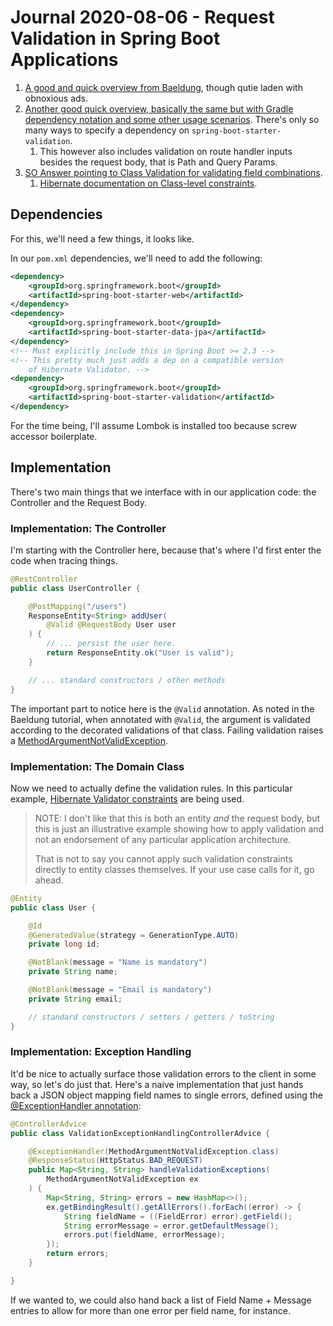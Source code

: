 Journal 2020-08-06 - Request Validation in Spring Boot Applications
========

1. [A good and quick overview from Baeldung](https://www.baeldung.com/spring-boot-bean-validation), though qutie laden with obnoxious ads.
2. [Another good quick overview, basically the same but with Gradle dependency notation and some other usage scenarios](https://reflectoring.io/bean-validation-with-spring-boot/).  There's only so many ways to specify a dependency on `spring-boot-starter-validation`.
    1. This however also includes validation on route handler inputs besides the request body, that is Path and Query Params.
3. [SO Answer pointing to Class Validation for validating field combinations](https://stackoverflow.com/questions/2781771/how-can-i-validate-two-or-more-fields-in-combination).
    1. [Hibernate documentation on Class-level constraints](https://docs.jboss.org/hibernate/stable/validator/reference/en-US/html_single/#section-class-level-constraints).



## Dependencies

For this, we'll need a few things, it looks like.

In our `pom.xml` dependencies, we'll need to add the following:

```xml
<dependency>
    <groupId>org.springframework.boot</groupId>
    <artifactId>spring-boot-starter-web</artifactId>
</dependency>
<dependency>
    <groupId>org.springframework.boot</groupId>
    <artifactId>spring-boot-starter-data-jpa</artifactId>
</dependency>
<!-- Must explicitly include this in Spring Boot >= 2.3 -->
<!-- This pretty much just adds a dep on a compatible version
    of Hibernate Validator. -->
<dependency>
    <groupId>org.springframework.boot</groupId>
    <artifactId>spring-boot-starter-validation</artifactId>
</dependency>
```

For the time being, I'll assume Lombok is installed too because screw accessor boilerplate.



## Implementation

There's two main things that we interface with in our application code: the Controller and the Request Body.


### Implementation: The Controller

I'm starting with the Controller here, because that's where I'd first enter the code when tracing things.

```java
@RestController
public class UserController {

    @PostMapping("/users")
    ResponseEntity<String> addUser(
        @Valid @RequestBody User user
    ) {
        // ... persist the user here.
        return ResponseEntity.ok("User is valid");
    }

    // ... standard constructors / other methods
}
```

The important part to notice here is the `@Valid` annotation.  As noted in the Baeldung tutorial, when annotated with `@Valid`, the argument is validated according to the decorated validations of that class.  Failing validation raises a [MethodArgumentNotValidException](https://docs.spring.io/spring-framework/docs/current/javadoc-api/org/springframework/web/bind/MethodArgumentNotValidException.html).


### Implementation: The Domain Class

Now we need to actually define the validation rules.  In this particular example, [Hibernate Validator constraints](http://hibernate.org/validator/) are being used.

> NOTE: I don't like that this is both an entity _and_ the request body, but this is just an illustrative example showing how to apply validation and not an endorsement of any particular application architecture.
>
> That is not to say you cannot apply such validation constraints directly to entity classes themselves.  If your use case calls for it, go ahead.

```java
@Entity
public class User {

    @Id
    @GeneratedValue(strategy = GenerationType.AUTO)
    private long id;

    @NotBlank(message = "Name is mandatory")
    private String name;

    @NotBlank(message = "Email is mandatory")
    private String email;

    // standard constructors / setters / getters / toString
}
```


### Implementation: Exception Handling

It'd be nice to actually surface those validation errors to the client in some way, so let's do just that.  Here's a naive implementation that just hands back a JSON object mapping field names to single errors, defined using the [@ExceptionHandler annotation](https://docs.spring.io/spring-framework/docs/current/javadoc-api/org/springframework/web/bind/annotation/ExceptionHandler.html):

```java
@ControllerAdvice
public class ValidationExceptionHandlingControllerAdvice {

    @ExceptionHandler(MethodArgumentNotValidException.class)
    @ResponseStatus(HttpStatus.BAD_REQUEST)
    public Map<String, String> handleValidationExceptions(
        MethodArgumentNotValidException ex
    ) {
        Map<String, String> errors = new HashMap<>();
        ex.getBindingResult().getAllErrors().forEach((error) -> {
            String fieldName = ((FieldError) error).getField();
            String errorMessage = error.getDefaultMessage();
            errors.put(fieldName, errorMessage);
        });
        return errors;
    }

}
```

If we wanted to, we could also hand back a list of Field Name + Message entries to allow for more than one error per field name, for instance.
